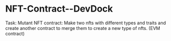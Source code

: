 # NFT-Contract--DevDock

Task: Mutant NFT contract: Make two nfts with different types and traits and create another contract to merge them to create a new type of nfts. (EVM contract)
